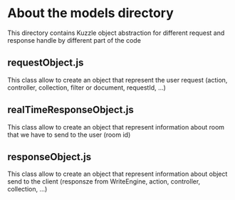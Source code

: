# About the models directory

This directory contains Kuzzle object abstraction for different request and response handle by different part of the code


## requestObject.js
This class allow to create an object that represent the user request (action, controller, collection, filter or document, requestId, ...)

## realTimeResponseObject.js
This class allow to create an object that represent information about room that we have to send to the user (room id)

## responseObject.js
This class allow to create an object that represent information about object send to the client (responsze from WriteEngine, action, controller, collection, ...)
